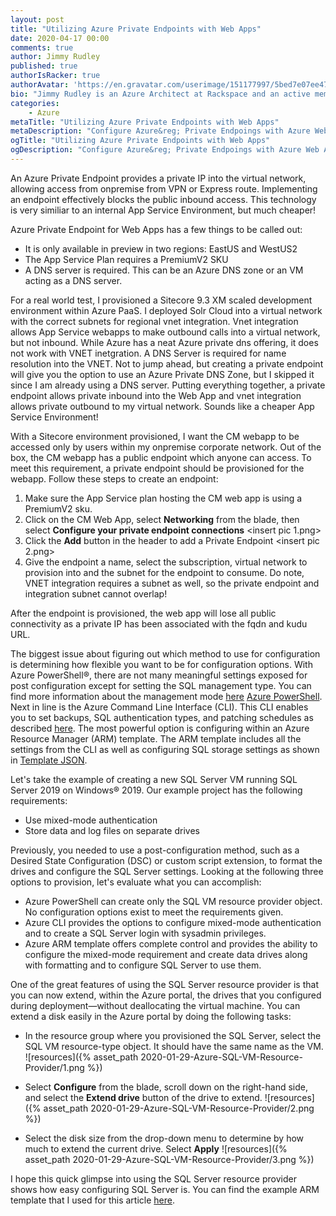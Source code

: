 ```yaml
---
layout: post
title: "Utilizing Azure Private Endpoints with Web Apps"
date: 2020-04-17 00:00
comments: true
author: Jimmy Rudley
published: true
authorIsRacker: true
authorAvatar: 'https://en.gravatar.com/userimage/151177997/5bed7e07ee47533cbd34b951d463bcb7.jpg'
bio: "Jimmy Rudley is an Azure Architect at Rackspace and an active member of the Azure community. He focuses on solving large and complex architecture and automation problems within Azure."
categories:
    - Azure
metaTitle: "Utilizing Azure Private Endpoints with Web Apps"
metaDescription: "Configure Azure&reg; Private Endpoings with Azure Web Apps."
ogTitle: "Utilizing Azure Private Endpoints with Web Apps"
ogDescription: "Configure Azure&reg; Private Endpoings with Azure Web Apps."
---
```


An Azure Private Endpoint provides a private IP into the virtual network, allowing access from onpremise from VPN or Express route. Implementing an endpoint effectively blocks the public inbound access. This technology is very similiar to an internal App Service Environment, but much cheaper! 

<!-- more -->

Azure Private Endpoint for Web Apps has a few things to be called out:
- It is only available in preview in two regions: EastUS and WestUS2
- The App Service Plan requires a PremiumV2 SKU
- A DNS server is required. This can be an Azure DNS zone or an VM acting as a DNS server. 

For a real world test, I provisioned a Sitecore 9.3 XM scaled development environment within Azure PaaS. I deployed Solr Cloud into a virtual network with the correct subnets for regional vnet integration. Vnet integration allows App Service webapps to make outbound calls into a virtual network, but not inbound. While Azure has a neat Azure private dns offering, it does not work with VNET inetgration. A DNS Server is required for name resolution into the VNET. Not to jump ahead, but creating a private endpoint will give you the option to use an Azure Private DNS Zone, but I skipped it since I am already using a DNS server. Putting everything together, a private endpoint allows private inbound into the Web App and vnet integration allows private outbound to my virtual network. Sounds like a cheaper App Service Environment!

With a Sitecore environment provisioned, I want the CM webapp to be accessed only by users within my onpremise corporate network. Out of the box, the CM webapp has a public endpoint which anyone can access. To meet this requirement, a private endpoint should be provisioned for the webapp. Follow these steps to create an endpoint:

1. Make sure the App Service plan hosting the CM web app is using a PremiumV2 sku.
2. Click on the CM Web App, select **Networking** from the blade, then select **Configure your private endpoint connections** <insert pic 1.png>
3. Click the **Add** button in the header to add a Private Endpoint <insert pic 2.png>
4. Give the endpoint a name, select the subscription, virtual network to provision into and the subnet for the endpoint to consume. Do note, VNET integration requires a subnet as well, so the private endpoint and integration subnet cannot overlap!

After the endpoint is provisioned, the web app will lose all public connectivity as a private IP has been associated with the fqdn and kudu URL.

The biggest issue about figuring out which method to use for configuration is determining
how flexible you want to be for configuration options. With Azure PowerShell&reg;,
there are not many meaningful settings exposed for post configuration except
for setting the SQL management type. You can find more information about the
management mode [here](https://docs.microsoft.com/en-us/azure/virtual-machines/windows/sql/virtual-machines-windows-sql-register-with-resource-provider?tabs=azure-cli%2Cbash#management-modes) [Azure PowerShell](https://docs.microsoft.com/en-us/powershell/module/az.sqlvirtualmachine/new-azsqlvm?view=azps-3.3.0). Next
in line is the Azure Command Line Interface (CLI). This CLI enables you to set backups, SQL authentication
types, and patching schedules as described [here](https://docs.microsoft.com/en-us/cli/azure/sql/vm?view=azure-cli-latest). The most powerful option is configuring within an Azure Resource Manager (ARM) template. The ARM template
includes all the settings from the CLI as well as configuring SQL storage settings as shown in [Template JSON](https://docs.microsoft.com/en-us/azure/templates/microsoft.sqlvirtualmachine/2017-03-01-preview/sqlvirtualmachines#).

Let's take the example of creating a new SQL Server VM running SQL Server 2019 on
Windows&reg; 2019. Our example project has the following requirements:

- Use mixed-mode authentication 
- Store data and log files on separate drives 

Previously, you needed to use a post-configuration method, such as a Desired State
Configuration (DSC) or custom script extension, to format the drives and configure
the SQL Server settings. Looking at the following three options to provision, let's
evaluate what you can accomplish:

-  Azure PowerShell can create only the SQL VM resource provider object. No configuration
   options exist to meet the requirements given.
-  Azure CLI provides the options to configure mixed-mode authentication and to create a
   SQL Server login with sysadmin privileges.
-  Azure ARM template offers complete control and provides the ability to configure the
   mixed-mode requirement and create data drives along with formatting and to configure SQL
   Server to use them.

One of the great features of using the SQL Server resource provider is that you can now
extend, within the Azure portal, the drives that you configured during deployment&mdash;without
deallocating the virtual machine. You can extend a disk easily in the Azure portal by doing the
following tasks: 

-  In the resource group where you provisioned the SQL Server, select the SQL VM
   resource-type object. It should have the same name as the VM.
![resources]({% asset_path 2020-01-29-Azure-SQL-VM-Resource-Provider/1.png %})

-  Select **Configure** from the blade, scroll down on the right-hand side, and
   select the **Extend drive** button of the drive to extend.
![resources]({% asset_path 2020-01-29-Azure-SQL-VM-Resource-Provider/2.png %})

-  Select the disk size from the drop-down menu to determine by how much to extend
   the current drive. Select **Apply** 
![resources]({% asset_path 2020-01-29-Azure-SQL-VM-Resource-Provider/3.png %})

I hope this quick glimpse into using the SQL Server resource provider shows how
easy configuring SQL Server is. You can find the example ARM template that I used
for this article [here](https://github.com/jrudley/azureSqlResourceProvider).
